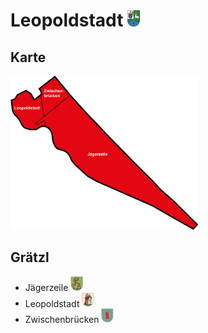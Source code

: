 # Leopoldstadt <img src="./2.png" alt="W" width="20"/>

## Karte
 <img src="map.png" alt="W" width="300"/>
 
## Grätzl
* Jägerzeile <img src="./j.png" alt="W" width="20"/>
* Leopoldstadt <img src="./l.png" alt="W" width="20"/>
* Zwischenbrücken <img src="./z.png" alt="W" width="20"/>